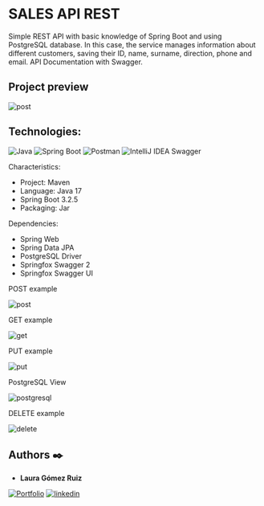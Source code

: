 # SALES API REST
Simple REST API with basic knowledge of Spring Boot and using PostgreSQL database. In this case, the service manages information about different customers, saving their ID, name, surname, direction, phone and email. API Documentation with Swagger.

## Project preview
![post](https://github.com/lgomezruiz/sales-api-rest/assets/97950503/4f5df164-0e57-4196-85ac-b838770e87fa)

## Technologies:

![Java](https://img.shields.io/badge/Java-007396?style=for-the-badge&logoColor=white)
![Spring Boot](https://img.shields.io/badge/Spring%20Boot-6DB33F?style=for-the-badge&logo=springboot&logoColor=white)
![Postman](https://img.shields.io/badge/Postman-FF6C37?style=for-the-badge&logo=postman&logoColor=white)
![IntelliJ IDEA](https://img.shields.io/badge/IntelliJ%20Idea-808080?style=for-the-badge&logo=intellijidea&logoColor=white)
Swagger

Characteristics:
- Project: Maven
- Language: Java 17
- Spring Boot 3.2.5
- Packaging: Jar

Dependencies:
- Spring Web
- Spring Data JPA
- PostgreSQL Driver
- Springfox Swagger 2
- Springfox Swagger UI

POST example

![post](https://github.com/lgomezruiz/sales-api-rest/assets/97950503/a2e1ddd1-5e5c-4d2b-b8b0-68ae718f92a2)

GET example

![get](https://github.com/lgomezruiz/sales-api-rest/assets/97950503/ae90a100-bbfb-476e-a10c-9cb7f7b49c83)

PUT example

![put](https://github.com/lgomezruiz/sales-api-rest/assets/97950503/9d711366-01d1-48ba-a0c1-1b1a7c30b050)

PostgreSQL View

![postgresql](https://github.com/lgomezruiz/sales-api-rest/assets/97950503/cfa85e0f-a359-46f4-ac57-ea907263342a)

DELETE example

![delete](https://github.com/lgomezruiz/sales-api-rest/assets/97950503/cbd00a25-4cdd-4d5c-be4c-8b1c67ca3109)

## Authors ✒️

- **Laura Gómez Ruiz**

[![Portfolio](https://img.shields.io/badge/Portfolio-CEE7FF?style=for-the-badge&labelColor=black&link=https%3A%2F%2Flauragomezruiz.netlify.app%2F)](https://lauragomezruiz.netlify.app/)
[![linkedin](https://img.shields.io/badge/LinkedIn-0A66C2?style=for-the-badge&logo=linkedin&logoColor=white)](https://www.linkedin.com/in/lgomezruiz/)
